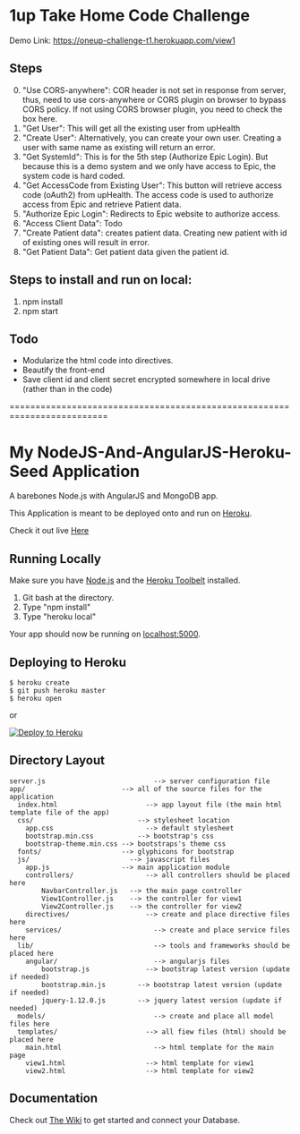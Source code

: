 # 1up Take Home Code Challenge

Demo Link: https://oneup-challenge-t1.herokuapp.com/view1

## Steps

0. "Use CORS-anywhere": COR header is not set in response from server, thus, need to use cors-anywhere or CORS plugin on browser to bypass CORS policy. If not using CORS browser plugin, you need to check the box here.
1. "Get User": This will get all the existing user from upHealth
2. "Create User": Alternatively, you can create your own user. Creating a user with same name as existing will return an error.
3. "Get SystemId": This is for the 5th step (Authorize Epic Login). But because this is a demo system and we only have access to Epic, the system code is hard coded.
4. "Get AccessCode from Existing User": This button will retrieve access code (oAuth2) from upHealth. The access code is used to authorize access from Epic and retrieve Patient data.
5. "Authorize Epic Login": Redirects to Epic website to authorize access.
6. "Access Client Data": Todo
7. "Create Patient data": creates patient data. Creating new patient with id of existing ones will result in error.
8. "Get Patient Data": Get patient data given the patient id.

## Steps to install and run on local:
1. npm install
2. npm start

## Todo
 - Modularize the html code into directives.
 - Beautify the front-end
 - Save client id and client secret encrypted somewhere in local drive (rather than in the code)

=========================================================================

# My NodeJS-And-AngularJS-Heroku-Seed Application

A barebones Node.js with AngularJS and MongoDB app.

This Application is meant to be deployed onto and run on [Heroku](https://www.heroku.com/).

Check it out live [Here](https://nodejs-angularjs-seed.herokuapp.com/)

## Running Locally

Make sure you have [Node.js](http://nodejs.org/) and the [Heroku Toolbelt](https://toolbelt.heroku.com/) installed.

1. Git bash at the directory.
2. Type "npm install"
3. Type "heroku local"

Your app should now be running on [localhost:5000](http://localhost:5000/).

## Deploying to Heroku

```
$ heroku create
$ git push heroku master
$ heroku open
```
or

[![Deploy to Heroku](https://www.herokucdn.com/deploy/button.png)](https://heroku.com/deploy)

## Directory Layout

```
server.js					        --> server configuration file
app/                    	--> all of the source files for the application
  index.html				      --> app layout file (the main html template file of the app)
  css/           			    --> stylesheet location
    app.css					      --> default stylesheet
	bootstrap.min.css		    -->	bootstrap's css
	bootstrap-theme.min.css	--> bootstraps's theme css
  fonts/                	--> glyphicons for bootstrap
  js/                		  --> javascript files
    app.js              	--> main application module
	controllers/			      --> all controllers should be placed here
		NavbarController.js	  --> the main page controller
		View1Controller.js	  --> the controller for view1
		View2Controller.js	  --> the controller for view2
	directives/				      --> create and place directive files here
	services/				        --> create and place service files here
  lib/						        --> tools and frameworks should be placed here
  	angular/				        --> angularjs files
  		bootstrap.js		      --> bootstrap latest version (update if needed)
  		bootstrap.min.js	    -->	bootstrap latest version (update if needed)
  		jquery-1.12.0.js	    -->	jquery latest version (update if needed)
  models/					        --> create and place all model files here
  templates/				      --> all fiew files (html) should be placed here
  	main.html				        --> html template for the main page
  	view1.html				      --> html template for view1
  	view2.html				      --> html template for view2
```

## Documentation

Check out [The Wiki](https://github.com/yotamHak/NodeJS-And-AngularJS-Heroku-Seed/wiki) to get started and connect your Database.
